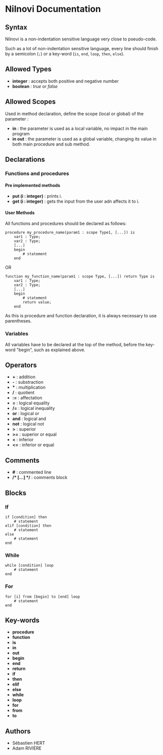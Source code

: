 # **Nilnovi Documentation**

## **Syntax**

Nilnovi is a non-indentation sensitive language very close to pseudo-code.

Such as a lot of non-indentation sensitive language, every line should finish by a semicolon (`;`) or a key-word (`is`, `end`, `loop`, `then`, `else`).


## **Allowed Types**

* **integer** : accepts both positive and negative number
* **boolean** : *true* or *false*

## **Allowed Scopes**

Used in method declaration, define the scope (local or global) of the parameter :

* **in** : the parameter is used as a local variable, no impact in the main program
* **in out** : the parameter is used as a global variable, changing its value in both main procedure and sub method.

## **Declarations**

### **Functions and procedures**

#### **Pre implemented methods**

* **put (i : integer)** : prints i. 
* **get (i : integer)** : gets the input from the user adn affects it to i.


#### **User Methods**

All functions and procedures should be declared as follows:

```
procedure my_procedure_name(param1 : scope Type1, [...]) is
	var1 : Type;
	var2 : Type;
	[...]
	begin
		# statement
	end
```
OR

```
function my_function_name(param1 : scope Type, [...]) return Type is
	var1 : Type;
	var2 : Type;
	[...]
	begin
		# statement
		return value;
	end
```

As this is procedure and function declaration, it is always necessary to use parentheses.

### **Variables**

All variables have to be declared at the top of the method, before the key-word "begin", such as explained above.

## **Operators**

* **\+** : addition
* **\-** : substraction
* **\*** : multiplication
* **/** : quotient
* **:=** : affectation
* **=** : logical equality
* **/=** : logical inequality
* **or** : logical or
* **and** : logical and
* **not** : logical not
* **>** : superior
* **>=** : superior or equal
* **<** : inferior
* **<=** : inferior or equal


## **Comments**

* **\#** : commented line
* **/\* [...] \*/** : comments block

## **Blocks**

### **If**


```
if [condition] then
	# statement
elif [condition] then
	# statement
else
	# statement
end
```

### **While**

```
while [condition] loop
	# statement
end
```

### **For**

```
for [i] from [begin] to [end] loop
	# statement
end
```

## **Key-words**

* **procedure** 
* **function**
* **is**
* **in**
* **out**
* **begin**
* **end**
* **return**
* **if**
* **then**
* **elif**
* **else**
* **while**
* **loop**
* **for**
* **from**
* **to**



## **Authors**

* Sébastien HERT
* Adam RIVIÈRE